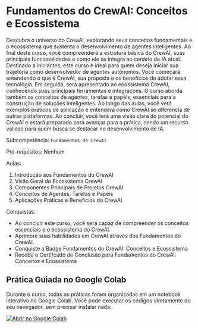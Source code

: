 # Fundamentos do CrewAI: Conceitos e Ecossistema

Descubra o universo do CrewAI, explorando seus conceitos fundamentais e o ecossistema que sustenta o
desenvolvimento de agentes inteligentes. Ao fnal deste curso, você compreenderá a estrutura básica do
CrewAI, suas principais funcionalidades e como ele se integra ao cenário de IA atual. Destinado a iniciantes,
este curso é ideal para quem deseja iniciar sua trajetória como desenvolvedor de agentes autônomos.
Você começará entendendo o que é CrewAI, sua proposta e os benefícios de adotar essa tecnologia. Em
seguida, será apresentado ao ecossistema CrewAI, conhecendo suas principais ferramentas e integrações.
O curso aborda também os conceitos de agentes, tarefas e papéis, essenciais para a construção de soluções
inteligentes. Ao longo das aulas, você verá exemplos práticos de aplicação e entenderá como CrewAI
se diferencia de outras plataformas. Ao concluir, você terá uma visão clara do potencial do CrewAI e
estará preparado para avançar para a prática, sendo um recurso valioso para quem busca se destacar no
desenvolvimento de IA.

Subcompetência: `Fundamentos do CrewAI`

Pré-requisitos: Nenhum

Aulas:
1. Introdução aos Fundamentos do CrewAI
2. Visão Geral do Ecossistema CrewAI
3. Componentes Principais de Projetos CrewAI
4. Conceitos de Agentes, Tarefas e Papéis
5. Aplicações Práticas e Benefícios do CrewAI

Conquistas:
- Ao concluir este curso, você será capaz de compreender os conceitos essenciais e o ecossistema do CrewAI.
- Aprimore suas habilidades em CrewAI através dos Fundamentos do CrewAI.
- Conquiste a Badge Fundamentos do CrewAI: Conceitos e Ecossistema
- Receba o Certifcado de Conclusão para Fundamentos do CrewAI: Conceitos e Ecossistema

## Prática Guiada no Google Colab

Durante o curso, todas as práticas foram organizadas em um notebook interativo no Google Colab. Você pode executar os códigos diretamente do seu navegador, sem precisar instalar nada:

[![Abrir no Google Colab](https://colab.research.google.com/assets/colab-badge.svg)](https://colab.research.google.com/drive/1KCdu3J1xjHidgjrrceLCx224yeDm2EGx?usp=sharing)
